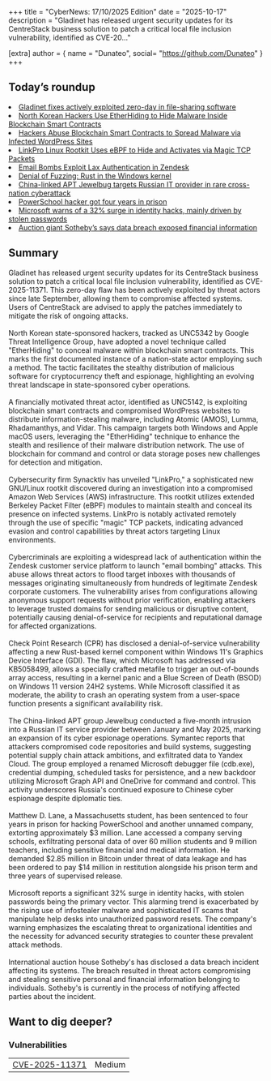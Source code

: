 +++
  title = "CyberNews: 17/10/2025 Edition"
  date = "2025-10-17"
  description = "Gladinet has released urgent security updates for its CentreStack business solution to patch a critical local file inclusion vulnerability, identified as CVE-20..."

  [extra]
  author = { name = "Dunateo", social= "https://github.com/Dunateo" }
  +++
<html><body>
<h2>Today’s roundup</h2>
<li><a href='https://www.bleepingcomputer.com/news/security/gladinet-fixes-actively-exploited-zero-day-in-file-sharing-software/'>Gladinet fixes actively exploited zero-day in file-sharing software</a></li>
<li><a href='https://thehackernews.com/2025/10/north-korean-hackers-use-etherhiding-to.html'>North Korean Hackers Use EtherHiding to Hide Malware Inside Blockchain Smart Contracts</a></li>
<li><a href='https://thehackernews.com/2025/10/hackers-abuse-blockchain-smart.html'>Hackers Abuse Blockchain Smart Contracts to Spread Malware via Infected WordPress Sites</a></li>
<li><a href='https://thehackernews.com/2025/10/linkpro-linux-rootkit-uses-ebpf-to-hide.html'>LinkPro Linux Rootkit Uses eBPF to Hide and Activates via Magic TCP Packets</a></li>
<li><a href='https://krebsonsecurity.com/2025/10/email-bombs-exploit-lax-authentication-in-zendesk/'>Email Bombs Exploit Lax Authentication in Zendesk</a></li>
<li><a href='https://research.checkpoint.com/2025/denial-of-fuzzing-rust-in-the-windows-kernel/'>Denial of Fuzzing: Rust in the Windows kernel</a></li>
<li><a href='https://securityaffairs.com/183488/apt/china-linked-apt-jewelbug-targets-russian-it-provider-in-rare-cross-nation-cyberattack.html'>China-linked APT Jewelbug targets Russian IT provider in rare cross-nation cyberattack</a></li>
<li><a href='https://securityaffairs.com/183515/security/powerschool-hacker-got-four-years-in-prison.html'>PowerSchool hacker got four years in prison</a></li>
<li><a href='https://therecord.media/microsoft-warns-of-surge-identity-hacks-passwords'>Microsoft warns of a 32% surge in identity hacks, mainly driven by stolen passwords</a></li>
<li><a href='https://www.bleepingcomputer.com/news/security/auction-giant-sothebys-says-data-breach-exposed-financial-information/'>Auction giant Sotheby’s says data breach exposed financial information</a></li>
<h2>Summary</h2>
<p>Gladinet has released urgent security updates for its CentreStack business solution to patch a critical local file inclusion vulnerability, identified as CVE-2025-11371. This zero-day flaw has been actively exploited by threat actors since late September, allowing them to compromise affected systems. Users of CentreStack are advised to apply the patches immediately to mitigate the risk of ongoing attacks.<br><br>North Korean state-sponsored hackers, tracked as UNC5342 by Google Threat Intelligence Group, have adopted a novel technique called "EtherHiding" to conceal malware within blockchain smart contracts. This marks the first documented instance of a nation-state actor employing such a method. The tactic facilitates the stealthy distribution of malicious software for cryptocurrency theft and espionage, highlighting an evolving threat landscape in state-sponsored cyber operations.<br><br>A financially motivated threat actor, identified as UNC5142, is exploiting blockchain smart contracts and compromised WordPress websites to distribute information-stealing malware, including Atomic (AMOS), Lumma, Rhadamanthys, and Vidar. This campaign targets both Windows and Apple macOS users, leveraging the "EtherHiding" technique to enhance the stealth and resilience of their malware distribution network. The use of blockchain for command and control or data storage poses new challenges for detection and mitigation.<br><br>Cybersecurity firm Synacktiv has unveiled "LinkPro," a sophisticated new GNU/Linux rootkit discovered during an investigation into a compromised Amazon Web Services (AWS) infrastructure. This rootkit utilizes extended Berkeley Packet Filter (eBPF) modules to maintain stealth and conceal its presence on infected systems. LinkPro is notably activated remotely through the use of specific "magic" TCP packets, indicating advanced evasion and control capabilities by threat actors targeting Linux environments.<br><br>Cybercriminals are exploiting a widespread lack of authentication within the Zendesk customer service platform to launch "email bombing" attacks. This abuse allows threat actors to flood target inboxes with thousands of messages originating simultaneously from hundreds of legitimate Zendesk corporate customers. The vulnerability arises from configurations allowing anonymous support requests without prior verification, enabling attackers to leverage trusted domains for sending malicious or disruptive content, potentially causing denial-of-service for recipients and reputational damage for affected organizations.<br><br>Check Point Research (CPR) has disclosed a denial-of-service vulnerability affecting a new Rust-based kernel component within Windows 11's Graphics Device Interface (GDI). The flaw, which Microsoft has addressed via KB5058499, allows a specially crafted metafile to trigger an out-of-bounds array access, resulting in a kernel panic and a Blue Screen of Death (BSOD) on Windows 11 version 24H2 systems. While Microsoft classified it as moderate, the ability to crash an operating system from a user-space function presents a significant availability risk.<br><br>The China-linked APT group Jewelbug conducted a five-month intrusion into a Russian IT service provider between January and May 2025, marking an expansion of its cyber espionage operations. Symantec reports that attackers compromised code repositories and build systems, suggesting potential supply chain attack ambitions, and exfiltrated data to Yandex Cloud. The group employed a renamed Microsoft debugger file (cdb.exe), credential dumping, scheduled tasks for persistence, and a new backdoor utilizing Microsoft Graph API and OneDrive for command and control. This activity underscores Russia's continued exposure to Chinese cyber espionage despite diplomatic ties.<br><br>Matthew D. Lane, a Massachusetts student, has been sentenced to four years in prison for hacking PowerSchool and another unnamed company, extorting approximately $3 million. Lane accessed a company serving schools, exfiltrating personal data of over 60 million students and 9 million teachers, including sensitive financial and medical information. He demanded $2.85 million in Bitcoin under threat of data leakage and has been ordered to pay $14 million in restitution alongside his prison term and three years of supervised release.<br><br>Microsoft reports a significant 32% surge in identity hacks, with stolen passwords being the primary vector. This alarming trend is exacerbated by the rising use of infostealer malware and sophisticated IT scams that manipulate help desks into unauthorized password resets. The company's warning emphasizes the escalating threat to organizational identities and the necessity for advanced security strategies to counter these prevalent attack methods.<br><br>International auction house Sotheby's has disclosed a data breach incident affecting its systems. The breach resulted in threat actors compromising and stealing sensitive personal and financial information belonging to individuals. Sotheby's is currently in the process of notifying affected parties about the incident.</p>
<h2>Want to dig deeper?</h2>
<h3>Vulnerabilities</h3>
<table><tbody><tr> <td><a href='https://vulnerability.circl.lu/vuln/CVE-2025-11371'>CVE-2025-11371</a></td>  <td data-severity='Medium'>Medium</td> </tr>
</tbody></table></body></html>